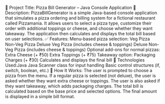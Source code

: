 📄 Project Title: Pizza Bill Generator – Java Console Application
📝 Description:
PizzaBillGenerator is a simple Java-based console application that simulates a pizza ordering and billing system for a fictional restaurant called Pizzamania. It allows users to select a pizza type, customize their order with additional toppings or cheese, and choose whether they want takeaway. The application then calculates and displays the total bill based on user selections.
✅ Features:
Menu-based pizza selection:
Veg Pizza
Non-Veg Pizza
Deluxe Veg Pizza (includes cheese & toppings)
Deluxe Non-Veg Pizza (includes cheese & toppings)
Optional add-ons for normal pizzas:
Extra Cheese (+ ₹50)
Extra Toppings (+ ₹75)
Takeaway option:
Packaging Charges (+ ₹30)
Calculates and displays the final bill
📌 Technologies Used:Java
Java Scanner class for input handling
Basic control structures (if, switch, boolean, etc.)
🧮 How It Works:
The user is prompted to choose a pizza from the menu.
If a regular pizza is selected (not deluxe), the user is asked whether they want extra cheese or toppings.
The user is also asked if they want takeaway, which adds packaging charges.
The total bill is calculated based on the base price and selected options.
The final amount is displayed in a simple bill format.
